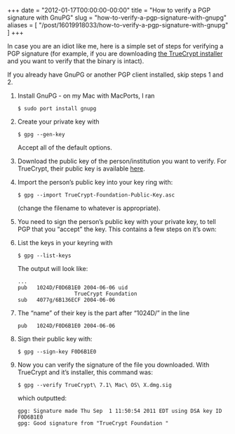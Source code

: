 +++
date = "2012-01-17T00:00:00-00:00"
title = "How to verify a PGP signature with GnuPG"
slug = "how-to-verify-a-pgp-signature-with-gnupg"
aliases = [
    "/post/16019918033/how-to-verify-a-pgp-signature-with-gnupg"
]
+++

In case you are an idiot like me, here is a simple set of steps for verifying a PGP signature (for example, if you are downloading [the TrueCrypt installer](http://www.truecrypt.org/downloads) and you want to verify that the binary is intact).

If you already have GnuPG or another PGP client installed, skip steps 1 and 2.

1. Install GnuPG - on my Mac with MacPorts, I ran

    ```
    $ sudo port install gnupg
    ```

2. Create your private key with

    ```
    $ gpg --gen-key
    ```
    
    Accept all of the default options.

3. Download the public key of the person/institution you want to verify. For TrueCrypt, their public key is available [here](http://www.truecrypt.org/downloads2).

4. Import the person’s public key into your key ring with:

    ```
    $ gpg --import TrueCrypt-Foundation-Public-Key.asc
    ```

    (change the filename to whatever is appropriate).

5. You need to sign the person’s public key with your private key, to tell PGP that you “accept” the key. This contains a few steps on it’s own:

  1. List the keys in your keyring with

        ```
        $ gpg --list-keys
        ```

        The output will look like:

        ```
        ... 
        pub   1024D/F0D6B1E0 2004-06-06 uid
                          TrueCrypt Foundation  
        sub   4077g/6B136ECF 2004-06-06 
        ```

  2. The “name” of their key is the part after “1024D/” in the line

        ```
        pub   1024D/F0D6B1E0 2004-06-06
        ```

  3. Sign their public key with:

        ```
        $ gpg --sign-key F0D6B1E0
        ```

6. Now you can verify the signature of the file you downloaded. With TrueCrypt and it’s installer, this command was:

    ```
    $ gpg --verify TrueCrypt\ 7.1\ Mac\ OS\ X.dmg.sig
    ```

    which outputted:

    ```
    gpg: Signature made Thu Sep  1 11:50:54 2011 EDT using DSA key ID F0D6B1E0
    gpg: Good signature from "TrueCrypt Foundation " 
    ```
